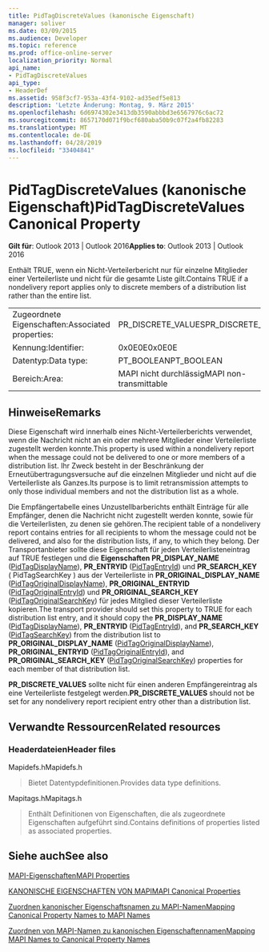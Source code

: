 ```yaml
---
title: PidTagDiscreteValues (kanonische Eigenschaft)
manager: soliver
ms.date: 03/09/2015
ms.audience: Developer
ms.topic: reference
ms.prod: office-online-server
localization_priority: Normal
api_name:
- PidTagDiscreteValues
api_type:
- HeaderDef
ms.assetid: 958f3cf7-953a-43f4-9102-ad35edf5e813
description: 'Letzte Änderung: Montag, 9. März 2015'
ms.openlocfilehash: 6d6974302e3413db3590abbbd3e6567976c6ac72
ms.sourcegitcommit: 8657170d071f9bcf680aba50b9c07f2a4fb82283
ms.translationtype: MT
ms.contentlocale: de-DE
ms.lasthandoff: 04/28/2019
ms.locfileid: "33404841"
---
```

# <a name="pidtagdiscretevalues-canonical-property"></a><span data-ttu-id="6d01b-103">PidTagDiscreteValues (kanonische Eigenschaft)</span><span class="sxs-lookup"><span data-stu-id="6d01b-103">PidTagDiscreteValues Canonical Property</span></span>

  
  
<span data-ttu-id="6d01b-104">**Gilt für**: Outlook 2013 | Outlook 2016</span><span class="sxs-lookup"><span data-stu-id="6d01b-104">**Applies to**: Outlook 2013 | Outlook 2016</span></span> 
  
<span data-ttu-id="6d01b-105">Enthält TRUE, wenn ein Nicht-Verteilerbericht nur für einzelne Mitglieder einer Verteilerliste und nicht für die gesamte Liste gilt.</span><span class="sxs-lookup"><span data-stu-id="6d01b-105">Contains TRUE if a nondelivery report applies only to discrete members of a distribution list rather than the entire list.</span></span> 
  
|||
|:-----|:-----|
|<span data-ttu-id="6d01b-106">Zugeordnete Eigenschaften:</span><span class="sxs-lookup"><span data-stu-id="6d01b-106">Associated properties:</span></span>  <br/> |<span data-ttu-id="6d01b-107">PR_DISCRETE_VALUES</span><span class="sxs-lookup"><span data-stu-id="6d01b-107">PR_DISCRETE_VALUES</span></span>  <br/> |
|<span data-ttu-id="6d01b-108">Kennung:</span><span class="sxs-lookup"><span data-stu-id="6d01b-108">Identifier:</span></span>  <br/> |<span data-ttu-id="6d01b-109">0x0E0E</span><span class="sxs-lookup"><span data-stu-id="6d01b-109">0x0E0E</span></span>  <br/> |
|<span data-ttu-id="6d01b-110">Datentyp:</span><span class="sxs-lookup"><span data-stu-id="6d01b-110">Data type:</span></span>  <br/> |<span data-ttu-id="6d01b-111">PT_BOOLEAN</span><span class="sxs-lookup"><span data-stu-id="6d01b-111">PT_BOOLEAN</span></span>  <br/> |
|<span data-ttu-id="6d01b-112">Bereich:</span><span class="sxs-lookup"><span data-stu-id="6d01b-112">Area:</span></span>  <br/> |<span data-ttu-id="6d01b-113">MAPI nicht durchlässig</span><span class="sxs-lookup"><span data-stu-id="6d01b-113">MAPI non-transmittable</span></span>  <br/> |
   
## <a name="remarks"></a><span data-ttu-id="6d01b-114">Hinweise</span><span class="sxs-lookup"><span data-stu-id="6d01b-114">Remarks</span></span>

<span data-ttu-id="6d01b-115">Diese Eigenschaft wird innerhalb eines Nicht-Verteilerberichts verwendet, wenn die Nachricht nicht an ein oder mehrere Mitglieder einer Verteilerliste zugestellt werden konnte.</span><span class="sxs-lookup"><span data-stu-id="6d01b-115">This property is used within a nondelivery report when the message could not be delivered to one or more members of a distribution list.</span></span> <span data-ttu-id="6d01b-116">Ihr Zweck besteht in der Beschränkung der Erneutübertragungsversuche auf die einzelnen Mitglieder und nicht auf die Verteilerliste als Ganzes.</span><span class="sxs-lookup"><span data-stu-id="6d01b-116">Its purpose is to limit retransmission attempts to only those individual members and not the distribution list as a whole.</span></span> 
  
<span data-ttu-id="6d01b-117">Die Empfängertabelle eines Unzustellbarberichts enthält Einträge für alle Empfänger, denen die Nachricht nicht zugestellt werden konnte, sowie für die Verteilerlisten, zu denen sie gehören.</span><span class="sxs-lookup"><span data-stu-id="6d01b-117">The recipient table of a nondelivery report contains entries for all recipients to whom the message could not be delivered, and also for the distribution lists, if any, to which they belong.</span></span> <span data-ttu-id="6d01b-118">Der Transportanbieter sollte diese Eigenschaft für jeden Verteilerlisteneintrag auf TRUE festlegen und die **Eigenschaften PR_DISPLAY_NAME** ([PidTagDisplayName](pidtagdisplayname-canonical-property.md)), **PR_ENTRYID** ([PidTagEntryId](pidtagentryid-canonical-property.md)) und **PR_SEARCH_KEY** ( PidTagSearchKey ) aus der Verteilerliste in **PR_ORIGINAL_DISPLAY_NAME** ([PidTagOriginalDisplayName](pidtagoriginaldisplayname-canonical-property.md)), **PR_ORIGINAL_ENTRYID** ([PidTagOriginalEntryId](pidtagoriginalentryid-canonical-property.md)) und **PR_ORIGINAL_SEARCH_KEY** ([PidTagOriginalSearchKey](pidtagoriginalsearchkey-canonical-property.md)) für jedes Mitglied dieser Verteilerliste kopieren.[](pidtagsearchkey-canonical-property.md)</span><span class="sxs-lookup"><span data-stu-id="6d01b-118">The transport provider should set this property to TRUE for each distribution list entry, and it should copy the **PR_DISPLAY_NAME** ([PidTagDisplayName](pidtagdisplayname-canonical-property.md)), **PR_ENTRYID** ([PidTagEntryId](pidtagentryid-canonical-property.md)), and **PR_SEARCH_KEY** ([PidTagSearchKey](pidtagsearchkey-canonical-property.md)) from the distribution list to **PR_ORIGINAL_DISPLAY_NAME** ([PidTagOriginalDisplayName](pidtagoriginaldisplayname-canonical-property.md)), **PR_ORIGINAL_ENTRYID** ([PidTagOriginalEntryId](pidtagoriginalentryid-canonical-property.md)), and **PR_ORIGINAL_SEARCH_KEY** ([PidTagOriginalSearchKey](pidtagoriginalsearchkey-canonical-property.md)) properties for each member of that distribution list.</span></span> 
  
 <span data-ttu-id="6d01b-119">**PR_DISCRETE_VALUES** sollte nicht für einen anderen Empfängereintrag als eine Verteilerliste festgelegt werden.</span><span class="sxs-lookup"><span data-stu-id="6d01b-119">**PR_DISCRETE_VALUES** should not be set for any nondelivery report recipient entry other than a distribution list.</span></span> 
  
## <a name="related-resources"></a><span data-ttu-id="6d01b-120">Verwandte Ressourcen</span><span class="sxs-lookup"><span data-stu-id="6d01b-120">Related resources</span></span>

### <a name="header-files"></a><span data-ttu-id="6d01b-121">Headerdateien</span><span class="sxs-lookup"><span data-stu-id="6d01b-121">Header files</span></span>

<span data-ttu-id="6d01b-122">Mapidefs.h</span><span class="sxs-lookup"><span data-stu-id="6d01b-122">Mapidefs.h</span></span>
  
> <span data-ttu-id="6d01b-123">Bietet Datentypdefinitionen.</span><span class="sxs-lookup"><span data-stu-id="6d01b-123">Provides data type definitions.</span></span>
    
<span data-ttu-id="6d01b-124">Mapitags.h</span><span class="sxs-lookup"><span data-stu-id="6d01b-124">Mapitags.h</span></span>
  
> <span data-ttu-id="6d01b-125">Enthält Definitionen von Eigenschaften, die als zugeordnete Eigenschaften aufgeführt sind.</span><span class="sxs-lookup"><span data-stu-id="6d01b-125">Contains definitions of properties listed as associated properties.</span></span>
    
## <a name="see-also"></a><span data-ttu-id="6d01b-126">Siehe auch</span><span class="sxs-lookup"><span data-stu-id="6d01b-126">See also</span></span>



[<span data-ttu-id="6d01b-127">MAPI-Eigenschaften</span><span class="sxs-lookup"><span data-stu-id="6d01b-127">MAPI Properties</span></span>](mapi-properties.md)
  
[<span data-ttu-id="6d01b-128">KANONISCHE EIGENSCHAFTEN VON MAPI</span><span class="sxs-lookup"><span data-stu-id="6d01b-128">MAPI Canonical Properties</span></span>](mapi-canonical-properties.md)
  
[<span data-ttu-id="6d01b-129">Zuordnen kanonischer Eigenschaftsnamen zu MAPI-Namen</span><span class="sxs-lookup"><span data-stu-id="6d01b-129">Mapping Canonical Property Names to MAPI Names</span></span>](mapping-canonical-property-names-to-mapi-names.md)
  
[<span data-ttu-id="6d01b-130">Zuordnen von MAPI-Namen zu kanonischen Eigenschaftennamen</span><span class="sxs-lookup"><span data-stu-id="6d01b-130">Mapping MAPI Names to Canonical Property Names</span></span>](mapping-mapi-names-to-canonical-property-names.md)

